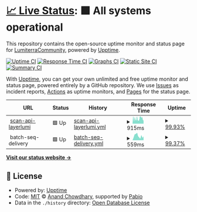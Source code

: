 # [📈 Live Status](https://status.lumiterra.net): <!--live status--> **🟩 All systems operational**

This repository contains the open-source uptime monitor and status page for [LumiterraCommunity](https://status.lumiterra.net), powered by [Upptime](https://github.com/upptime/upptime).

[![Uptime CI](https://github.com/LumiterraCommunity/status-pages/workflows/Uptime%20CI/badge.svg)](https://github.com/LumiterraCommunity/status-pages/actions?query=workflow%3A%22Uptime+CI%22)
[![Response Time CI](https://github.com/LumiterraCommunity/status-pages/workflows/Response%20Time%20CI/badge.svg)](https://github.com/LumiterraCommunity/status-pages/actions?query=workflow%3A%22Response+Time+CI%22)
[![Graphs CI](https://github.com/LumiterraCommunity/status-pages/workflows/Graphs%20CI/badge.svg)](https://github.com/LumiterraCommunity/status-pages/actions?query=workflow%3A%22Graphs+CI%22)
[![Static Site CI](https://github.com/LumiterraCommunity/status-pages/workflows/Static%20Site%20CI/badge.svg)](https://github.com/LumiterraCommunity/status-pages/actions?query=workflow%3A%22Static+Site+CI%22)
[![Summary CI](https://github.com/LumiterraCommunity/status-pages/workflows/Summary%20CI/badge.svg)](https://github.com/LumiterraCommunity/status-pages/actions?query=workflow%3A%22Summary+CI%22)

With [Upptime](https://upptime.js.org), you can get your own unlimited and free uptime monitor and status page, powered entirely by a GitHub repository. We use [Issues](https://github.com/LumiterraCommunity/status-pages/issues) as incident reports, [Actions](https://github.com/LumiterraCommunity/status-pages/actions) as uptime monitors, and [Pages](https://status.lumiterra.net) for the status page.

<!--start: status pages-->
<!-- This summary is generated by Upptime (https://github.com/upptime/upptime) -->
<!-- Do not edit this manually, your changes will be overwritten -->
<!-- prettier-ignore -->
| URL | Status | History | Response Time | Uptime |
| --- | ------ | ------- | ------------- | ------ |
| <img alt="" src="https://icons.duckduckgo.com/ip3/scan-api.layerlumi.com.ico" height="13"> [scan-api-layerlumi](https://scan-api.layerlumi.com) | 🟩 Up | [scan-api-layerlumi.yml](https://github.com/LumiterraCommunity/status-pages/commits/HEAD/history/scan-api-layerlumi.yml) | <details><summary><img alt="Response time graph" src="./graphs/scan-api-layerlumi/response-time-week.png" height="20"> 915ms</summary><br><a href="https://status.lumiterra.net/history/scan-api-layerlumi"><img alt="Response time 915" src="https://img.shields.io/endpoint?url=https%3A%2F%2Fraw.githubusercontent.com%2FLumiterraCommunity%2Fstatus-pages%2FHEAD%2Fapi%2Fscan-api-layerlumi%2Fresponse-time.json"></a><br><a href="https://status.lumiterra.net/history/scan-api-layerlumi"><img alt="24-hour response time 580" src="https://img.shields.io/endpoint?url=https%3A%2F%2Fraw.githubusercontent.com%2FLumiterraCommunity%2Fstatus-pages%2FHEAD%2Fapi%2Fscan-api-layerlumi%2Fresponse-time-day.json"></a><br><a href="https://status.lumiterra.net/history/scan-api-layerlumi"><img alt="7-day response time 915" src="https://img.shields.io/endpoint?url=https%3A%2F%2Fraw.githubusercontent.com%2FLumiterraCommunity%2Fstatus-pages%2FHEAD%2Fapi%2Fscan-api-layerlumi%2Fresponse-time-week.json"></a><br><a href="https://status.lumiterra.net/history/scan-api-layerlumi"><img alt="30-day response time 915" src="https://img.shields.io/endpoint?url=https%3A%2F%2Fraw.githubusercontent.com%2FLumiterraCommunity%2Fstatus-pages%2FHEAD%2Fapi%2Fscan-api-layerlumi%2Fresponse-time-month.json"></a><br><a href="https://status.lumiterra.net/history/scan-api-layerlumi"><img alt="1-year response time 915" src="https://img.shields.io/endpoint?url=https%3A%2F%2Fraw.githubusercontent.com%2FLumiterraCommunity%2Fstatus-pages%2FHEAD%2Fapi%2Fscan-api-layerlumi%2Fresponse-time-year.json"></a></details> | <details><summary><a href="https://status.lumiterra.net/history/scan-api-layerlumi">99.93%</a></summary><a href="https://status.lumiterra.net/history/scan-api-layerlumi"><img alt="All-time uptime 99.93%" src="https://img.shields.io/endpoint?url=https%3A%2F%2Fraw.githubusercontent.com%2FLumiterraCommunity%2Fstatus-pages%2FHEAD%2Fapi%2Fscan-api-layerlumi%2Fuptime.json"></a><br><a href="https://status.lumiterra.net/history/scan-api-layerlumi"><img alt="24-hour uptime 100.00%" src="https://img.shields.io/endpoint?url=https%3A%2F%2Fraw.githubusercontent.com%2FLumiterraCommunity%2Fstatus-pages%2FHEAD%2Fapi%2Fscan-api-layerlumi%2Fuptime-day.json"></a><br><a href="https://status.lumiterra.net/history/scan-api-layerlumi"><img alt="7-day uptime 99.93%" src="https://img.shields.io/endpoint?url=https%3A%2F%2Fraw.githubusercontent.com%2FLumiterraCommunity%2Fstatus-pages%2FHEAD%2Fapi%2Fscan-api-layerlumi%2Fuptime-week.json"></a><br><a href="https://status.lumiterra.net/history/scan-api-layerlumi"><img alt="30-day uptime 99.93%" src="https://img.shields.io/endpoint?url=https%3A%2F%2Fraw.githubusercontent.com%2FLumiterraCommunity%2Fstatus-pages%2FHEAD%2Fapi%2Fscan-api-layerlumi%2Fuptime-month.json"></a><br><a href="https://status.lumiterra.net/history/scan-api-layerlumi"><img alt="1-year uptime 99.93%" src="https://img.shields.io/endpoint?url=https%3A%2F%2Fraw.githubusercontent.com%2FLumiterraCommunity%2Fstatus-pages%2FHEAD%2Fapi%2Fscan-api-layerlumi%2Fuptime-year.json"></a></details>
| <img alt="" src="https://icons.duckduckgo.com/ip3/status-api.lumiterra.net.ico" height="13"> batch-seq-delivery | 🟩 Up | [batch-seq-delivery.yml](https://github.com/LumiterraCommunity/status-pages/commits/HEAD/history/batch-seq-delivery.yml) | <details><summary><img alt="Response time graph" src="./graphs/batch-seq-delivery/response-time-week.png" height="20"> 559ms</summary><br><a href="https://status.lumiterra.net/history/batch-seq-delivery"><img alt="Response time 559" src="https://img.shields.io/endpoint?url=https%3A%2F%2Fraw.githubusercontent.com%2FLumiterraCommunity%2Fstatus-pages%2FHEAD%2Fapi%2Fbatch-seq-delivery%2Fresponse-time.json"></a><br><a href="https://status.lumiterra.net/history/batch-seq-delivery"><img alt="24-hour response time 504" src="https://img.shields.io/endpoint?url=https%3A%2F%2Fraw.githubusercontent.com%2FLumiterraCommunity%2Fstatus-pages%2FHEAD%2Fapi%2Fbatch-seq-delivery%2Fresponse-time-day.json"></a><br><a href="https://status.lumiterra.net/history/batch-seq-delivery"><img alt="7-day response time 559" src="https://img.shields.io/endpoint?url=https%3A%2F%2Fraw.githubusercontent.com%2FLumiterraCommunity%2Fstatus-pages%2FHEAD%2Fapi%2Fbatch-seq-delivery%2Fresponse-time-week.json"></a><br><a href="https://status.lumiterra.net/history/batch-seq-delivery"><img alt="30-day response time 559" src="https://img.shields.io/endpoint?url=https%3A%2F%2Fraw.githubusercontent.com%2FLumiterraCommunity%2Fstatus-pages%2FHEAD%2Fapi%2Fbatch-seq-delivery%2Fresponse-time-month.json"></a><br><a href="https://status.lumiterra.net/history/batch-seq-delivery"><img alt="1-year response time 559" src="https://img.shields.io/endpoint?url=https%3A%2F%2Fraw.githubusercontent.com%2FLumiterraCommunity%2Fstatus-pages%2FHEAD%2Fapi%2Fbatch-seq-delivery%2Fresponse-time-year.json"></a></details> | <details><summary><a href="https://status.lumiterra.net/history/batch-seq-delivery">99.37%</a></summary><a href="https://status.lumiterra.net/history/batch-seq-delivery"><img alt="All-time uptime 99.37%" src="https://img.shields.io/endpoint?url=https%3A%2F%2Fraw.githubusercontent.com%2FLumiterraCommunity%2Fstatus-pages%2FHEAD%2Fapi%2Fbatch-seq-delivery%2Fuptime.json"></a><br><a href="https://status.lumiterra.net/history/batch-seq-delivery"><img alt="24-hour uptime 100.00%" src="https://img.shields.io/endpoint?url=https%3A%2F%2Fraw.githubusercontent.com%2FLumiterraCommunity%2Fstatus-pages%2FHEAD%2Fapi%2Fbatch-seq-delivery%2Fuptime-day.json"></a><br><a href="https://status.lumiterra.net/history/batch-seq-delivery"><img alt="7-day uptime 99.37%" src="https://img.shields.io/endpoint?url=https%3A%2F%2Fraw.githubusercontent.com%2FLumiterraCommunity%2Fstatus-pages%2FHEAD%2Fapi%2Fbatch-seq-delivery%2Fuptime-week.json"></a><br><a href="https://status.lumiterra.net/history/batch-seq-delivery"><img alt="30-day uptime 99.37%" src="https://img.shields.io/endpoint?url=https%3A%2F%2Fraw.githubusercontent.com%2FLumiterraCommunity%2Fstatus-pages%2FHEAD%2Fapi%2Fbatch-seq-delivery%2Fuptime-month.json"></a><br><a href="https://status.lumiterra.net/history/batch-seq-delivery"><img alt="1-year uptime 99.37%" src="https://img.shields.io/endpoint?url=https%3A%2F%2Fraw.githubusercontent.com%2FLumiterraCommunity%2Fstatus-pages%2FHEAD%2Fapi%2Fbatch-seq-delivery%2Fuptime-year.json"></a></details>

<!--end: status pages-->

[**Visit our status website →**](https://status.lumiterra.net)

## 📄 License

- Powered by: [Upptime](https://github.com/upptime/upptime)
- Code: [MIT](./LICENSE) © [Anand Chowdhary](https://anandchowdhary.com), supported by [Pabio](https://pabio.com)
- Data in the `./history` directory: [Open Database License](https://opendatacommons.org/licenses/odbl/1-0/)
